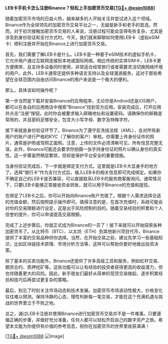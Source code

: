 **LEB卡手机卡怎么注册Binance？轻松上手加密货币交易[[TG💪+ @esim1088](https://t.me/s/esim1088)]**

随着加密货币市场的日益火热，越来越多的人开始关注并尝试进入这个领域。Binance作为全球领先的加密货币交易平台之一，无疑是新手和老手的首选。然而，对于初次接触加密货币交易的人来说，注册过程可能会显得有些复杂，尤其是涉及到身份验证和支付方式时。今天，我们就来聊聊如何使用LEB卡（虚拟eSIM卡）顺利注册并开始在Binance上进行加密货币交易。

首先，我们需要了解LEB卡是什么。LEB卡是一种基于eSIM技术的虚拟手机卡，它允许用户通过互联网连接到本地或国际网络。相比传统的实体SIM卡，LEB卡更方便携带，且支持多设备同时使用，非常适合经常旅行或者需要灵活切换网络环境的用户。此外，LEB卡通常还提供多种语言支持以及全球漫游服务，这对于那些希望在全球范围内自由访问Binance的用户来说是一个极大的便利。

那么，具体该如何操作呢？

第一步当然是下载并安装Binance的应用程序。无论你是Android还是iOS用户，都可以在各自的应用商店中搜索“Binance”找到官方应用。安装完成后，打开应用并点击“注册”按钮。此时你会被要求输入邮箱地址和设置密码。请确保你的邮箱是常用的，并且密码足够安全，包含大小写字母、数字及特殊字符。

接下来就是身份验证环节了。Binance为了遵守反洗钱法规（AML），会对所有新用户的账户进行严格的KYC（了解你的客户）审核。你需要上传身份证件的照片，通常是护照或驾照正面照。注意，上传的文件必须清晰可见，所有信息完整无误。此外，Binance可能还会要求你拍摄一张手持身份证的照片以确认身份的真实性。这一步骤虽然稍显繁琐，但却是保护平台安全的重要措施。

当身份验证完成后，下一步就是绑定支付方式。这里就是LEB卡大显身手的地方了。选择“银行卡”作为支付方式后，输入LEB卡的相关信息即可完成绑定。如果你不确定自己的LEB卡是否兼容，可以直接联系LEB卡的服务商客服询问。通常情况下，只要LEB卡能够正常接收资金转账，就可以用于Binance的充值和提现。

在绑定了LEB卡之后，你可以开始向Binance账户充值了。根据个人需求选择合适的充值金额，然后按照提示操作即可。值得注意的是，在首次充值时，系统可能会对你的交易限额进行设定，这是出于风险控制的目的。随着交易经验的积累和个人信誉的提升，你可以申请提高交易限额。

完成了上述步骤后，你就正式成为Binance的一员了！接下来就可以开始探索各种加密货币了。从比特币（BTC）、以太坊（ETH）到其他新兴项目代币，Binance提供了丰富的交易品种供你选择。当然，在开始交易之前，建议先学习一些基础知识，比如区块链技术原理、市场分析方法等，这样可以帮助你更好地做出投资决策。

除了基本的买卖功能外，Binance还提供了许多高级工具和服务，例如杠杆交易、期货合约、质押挖矿等。这些功能可以让有经验的投资者获得更高的收益潜力，但也伴随着更大的风险。因此，新手朋友们最好从简单的现货交易做起，逐步积累经验和技巧后再尝试更复杂的策略。

最后，别忘了时刻关注市场动态和技术发展。加密货币市场波动性极大，价格变化往往难以预测。保持冷静的心态，理性判断每一笔交易，才能在这个充满机遇与挑战的世界里立于不败之地。

总之，通过LEB卡注册并使用Binance进行加密货币交易并不是一件难事。只要遵循正确的步骤，并做好充分准备，任何人都可以轻松开启自己的数字资产之旅。希望本文能为你提供有价值的参考信息，祝你在加密货币的世界里收获满满！

[[TG💪+ @esim1088](https://t.me/s/esim1088) ![Image](https://i.postimg.cc/4NQfJmqS/Snipaste-2025-05-13-00-14-12.png)]